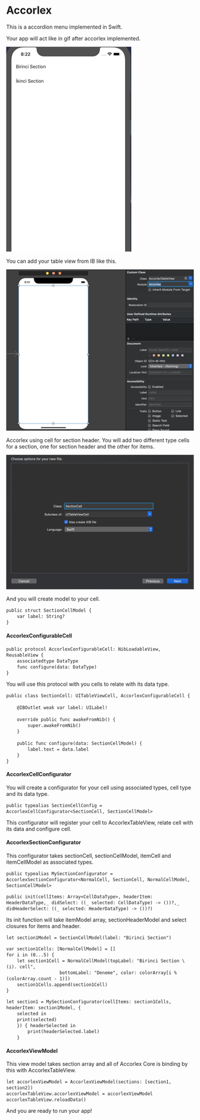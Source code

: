 # Accorlex
This is a accordion menu implemented in Swift.

Your app will act like in gif after accorlex implemented.

![](Resources/accorlex.gif)

You can add your table view from IB like this.

![](Resources/ID-table-view.png)

Accorlex using cell for section header. You will add two different type cells for a section, one for section header and the other for items.

![](Resources/table-view-cell.png)

And you will create model to your cell.

```
public struct SectionCellModel {
    var label: String?
}
```


#### AccorlexConfigurableCell

```
public protocol AccorlexConfigurableCell: NibLoadableView, ReusableView {
    associatedtype DataType
    func configure(data: DataType)
}
```
You will use this protocol with you cells to relate with its data type.

```
public class SectionCell: UITableViewCell, AccorlexConfigurableCell {

    @IBOutlet weak var label: UILabel!

    override public func awakeFromNib() {
        super.awakeFromNib()
    }

    public func configure(data: SectionCellModel) {
        label.text = data.label
    }
}
```


#### AccorlexCellConfigurator

You will create a configurator for your cell using associated types, cell type and its data type.

```
public typealias SectionCellConfig = AccorlexCellConfigurator<SectionCell, SectionCellModel>
```
This configurator will register your cell to AccorlexTableView, relate cell with its data and configure cell.


#### AccorlexSectionConfigurator

This configurator takes sectionCell, sectionCellModel, itemCell and itemCellModel as associated types.

```
public typealias MySectionConfigurator = AccorlexSectionConfigurator<NormalCell, SectionCell, NormalCellModel, SectionCellModel>
```

```
public init(cellItems: Array<CellDataType>, headerItem: HeaderDataType,_ didSelect: ((_ selected: CellDataType) -> ())?,_ didHeaderSelect: ((_ selected: HeaderDataType) -> ())?)
```
Its init function will take itemModel array, sectionHeaderModel and select closures for items and header.


```
let section1Model = SectionCellModel(label: "Birinci Section")
```

```
var section1Cells: [NormalCellModel] = []
for i in (0...5) {
    let section1Cell = NormalCellModel(topLabel: "Birinci Section \(i). cell",
                    bottomLabel: "Deneme", color: colorArray[i % (colorArray.count - 1)])
    section1Cells.append(section1Cell)
}
```

```
let section1 = MySectionConfigurator(cellItems: section1Cells, headerItem: section1Model, {
    selected in
    print(selected)
    }) { headerSelected in
        print(headerSelected.label)
    }
```

#### AccorlexViewModel

This view model takes section array and all of Accorlex Core is binding by this with AccorlexTableView.

```
let accorlexViewModel = AccorlexViewModel(sections: [section1, section2])
accorlexTableView.accorlexViewModel = accorlexViewModel
accorlexTableView.reloadData()
```

And you are ready to run your app!

